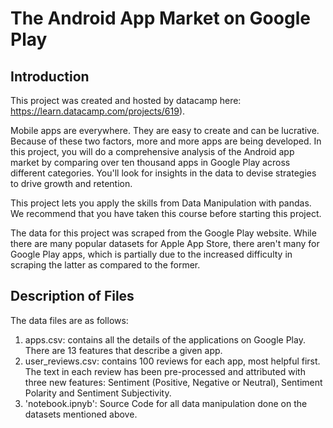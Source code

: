 # The Android App Market on Google Play

## Introduction

This project was created and hosted by datacamp here: https://learn.datacamp.com/projects/619). 

Mobile apps are everywhere. They are easy to create and can be lucrative. Because of these two factors, more and more apps are being developed. In this project, you will do a comprehensive analysis of the Android app market by comparing over ten thousand apps in Google Play across different categories. You'll look for insights in the data to devise strategies to drive growth and retention.

This project lets you apply the skills from Data Manipulation with pandas. We recommend that you have taken this course before starting this project.

The data for this project was scraped from the Google Play website. While there are many popular datasets for Apple App Store, there aren't many for Google Play apps, which is partially due to the increased difficulty in scraping the latter as compared to the former.

## Description of Files

The data files are as follows:

1. apps.csv: contains all the details of the applications on Google Play. There are 13 features that describe a given app.
2. user_reviews.csv: contains 100 reviews for each app, most helpful first. The text in each review has been pre-processed and attributed with three new features: Sentiment (Positive, Negative or Neutral), Sentiment Polarity and Sentiment Subjectivity.
3. 'notebook.ipnyb': Source Code for all data manipulation done on the datasets mentioned above. 
